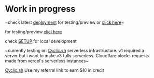 # Work in progress
~check latest [deployment](../../deployments/cyclic:dev) for testing/preview or [click here](https://javinfo-api.cyclic.cloud)~

for testing/preview [clicl here](https://api.javinfo.eu.org/docs)

check [SETUP](./SETUP.md) for local development

~currently testing on [Cyclic.sh](https://app.cyclic.sh/#/join/iamrony777) serverless infrastructure. v1 required a server but i want to make v3 fully serverless. Cloudflare blocks requests made from vercel's serverless instances~

[Cyclic.sh](https://app.cyclic.sh/#/join/iamrony777) Use my referral link to earn $10 in credit
